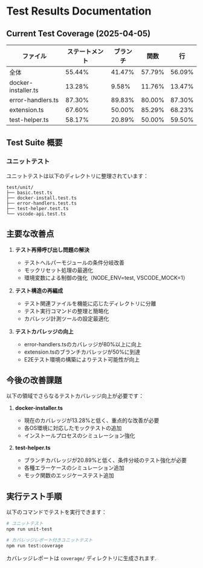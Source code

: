 # Test Results Documentation

## Current Test Coverage (2025-04-05)

| ファイル            | ステートメント | ブランチ | 関数   | 行     |
| ------------------- | -------------- | -------- | ------ | ------ |
| 全体                | 55.44%         | 41.47%   | 57.79% | 56.09% |
| docker-installer.ts | 13.28%         | 9.58%    | 11.76% | 13.47% |
| error-handlers.ts   | 87.30%         | 89.83%   | 80.00% | 87.30% |
| extension.ts        | 67.60%         | 50.00%   | 85.29% | 68.23% |
| test-helper.ts      | 58.17%         | 20.89%   | 50.00% | 59.50% |

## Test Suite 概要

### ユニットテスト

ユニットテストは以下のディレクトリに整理されています：
```
test/unit/
├── basic.test.ts
├── docker-install.test.ts
├── error-handlers.test.ts
├── test-helper.test.ts
└── vscode-api.test.ts
```

## 主要な改善点

1. **テスト再帰呼び出し問題の解決**
   - テストヘルパーモジュールの条件分岐改善
   - モックリセット処理の最適化
   - 環境変数による制御の強化（NODE_ENV=test, VSCODE_MOCK=1）

2. **テスト構造の再編成**
   - テスト関連ファイルを機能に応じたディレクトリに分離
   - テスト実行コマンドの整理と簡略化
   - カバレッジ計測ツールの設定最適化

3. **テストカバレッジの向上**
   - error-handlers.tsのカバレッジが80%以上に向上
   - extension.tsのブランチカバレッジが50%に到達
   - E2Eテスト環境の構築によりテスト可能性が向上

## 今後の改善課題

以下の領域でさらなるテストカバレッジ向上が必要です：

1. **docker-installer.ts**
   - 現在のカバレッジが13.28%と低く、重点的な改善が必要
   - 各OS環境に対応したモックテストの追加
   - インストールプロセスのシミュレーション強化

2. **test-helper.ts**
   - ブランチカバレッジが20.89%と低く、条件分岐のテスト強化が必要
   - 各種エラーケースのシミュレーション追加
   - モック関数のエッジケーステスト追加

## 実行テスト手順

以下のコマンドでテストを実行できます：

```bash
# ユニットテスト
npm run unit-test

# カバレッジレポート付きユニットテスト
npm run test:coverage
```

カバレッジレポートは `coverage/` ディレクトリに生成されます.
